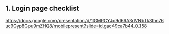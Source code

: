 ## 1. Login page checklist
https://docs.google.com/presentation/d/1lGMRCYJo9d66A3rIVNbTk3thn76uc9Gyp8Gpu9mZHQ8/mobilepresent?slide=id.gac49ca7b44_0_158
